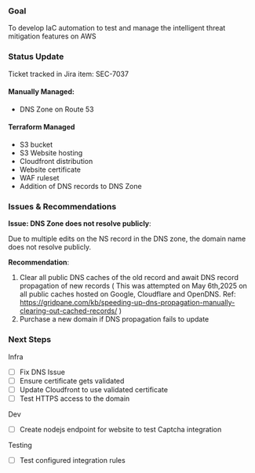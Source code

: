 ### Goal
To develop IaC automation to test and manage the intelligent threat mitigation features on AWS

### Status Update
Ticket tracked in Jira item: SEC-7037

#### Manually Managed:
* DNS Zone on Route 53

#### Terraform Managed
* S3 bucket
* S3 Website hosting
* Cloudfront distribution
* Website certificate
* WAF ruleset
* Addition of DNS records to DNS Zone


### Issues & Recommendations

**Issue: DNS Zone does not resolve publicly**: 

 Due to multiple edits on the NS record in the DNS zone, the domain name does not resolve publicly.

**Recommendation**:

  1. Clear all public DNS caches of the old record and await DNS record propagation of new records ( This was attempted on May 6th,2025 on all public caches hosted on Google, Cloudflare and OpenDNS. Ref: https://gridpane.com/kb/speeding-up-dns-propagation-manually-clearing-out-cached-records/ )
  2. Purchase a new domain if DNS propagation fails to update
 

### Next Steps
Infra
- [ ] Fix DNS Issue
- [ ] Ensure certificate gets validated
- [ ] Update Cloudfront to use validated certificate
- [ ] Test HTTPS access to the domain

Dev
- [ ] Create nodejs endpoint for website to test Captcha integration

Testing
- [ ] Test configured integration rules
